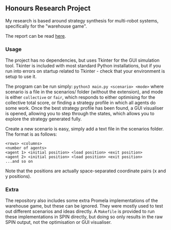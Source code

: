 ## Honours Research Project

My research is based around strategy synthesis for multi-robot systems, specifically for the "warehouse game". 

The report can be read [here]().

### Usage
The project has no dependencies, but uses Tkinter for the GUI simulation tool. Tkinter is included with most standard Python installations, but if you run into errors on startup related to Tkinter - check that your environment is setup to use it.

The program can be run simply: `python3 main.py <scenario> <mode>` where scenario is a file in the scenarios/ folder (without the extension), and mode is either `collective` or `fair`, which responds to either optimising for the collective total score, or finding a strategy profile in which all agents do some work. Once the best strategy profile has been found, a GUI visualiser is opened, allowing you to step through the states, which allows you to explore the strategy generated fully.

Create a new scenario is easy, simply add a text file in the scenarios folder. The format is as follows:

```
<rows> <columns>
<number of agents>
<agent 1> <initial position> <load position> <exit position>
<agent 2> <initial position> <load position> <exit position>
...and so on
```

Note that the positions are actually space-separated coordinate pairs (x and y positions).


### Extra
The repository also includes some extra Promela implementations of the warehouse game, but these can be ignored. They were mostly used to test out different scenarios and ideas directly. A `Makefile` is provided to run these implementations in SPIN directly, but doing so only results in the raw SPIN output, not the optimisation or GUI visualiser.
